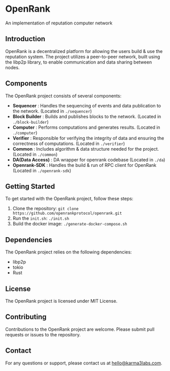 # OpenRank

An implementation of reputation computer network


## Introduction

OpenRank is a decentralized platform for allowing the users build & use the reputation system. The project utilizes a peer-to-peer network, built using the libp2p library, to enable communication and data sharing between nodes.

## Components

The OpenRank project consists of several components:

- **Sequencer** : Handles the sequencing of events and data publication to the network. (Located in `./sequencer`)
- **Block Builder** : Builds and publishes blocks to the network. (Located in `./block-builder`)
- **Computer** : Performs computations and generates results. (Located in `./computer`)
- **Verifier** : Responsible for verifying the integrity of data and ensuring the correctness of computations. (Located in `./verifier`)
- **Common** : Includes algorithm & data structure needed for the project.  (Located in `./common`)
- **DA(Data Access)** : DA wrapper for openrank codebase (Located in `./da`)
- **Openrank-SDK** : Handles the build & run of RPC client for OpenRank (Located in `./openrank-sdk`)

## Getting Started

To get started with the OpenRank project, follow these steps:

1. Clone the repository: `git clone https://github.com/openrankprotocol/openrank.git`
2. Run the `init.sh`: `./init.sh`
3. Build the docker image: `./generate-docker-compose.sh`

## Dependencies

The OpenRank project relies on the following dependencies:

- libp2p
- tokio
- Rust

## License

The OpenRank project is licensed under MIT License.

## Contributing

Contributions to the OpenRank project are welcome. Please submit pull requests or issues to the repository.

## Contact

For any questions or support, please contact us at [hello@karma3labs.com](mailto:hello@karma3labs.com).

